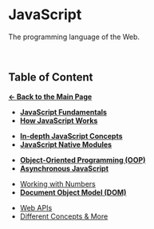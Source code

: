 # JavaScript

The programming language of the Web.

<br>

## Table of Content

[**&larr; Back to the Main Page**](./../README.md)

<div></div>

- [**JavaScript Fundamentals**](./intro/README.md)
- [**How JavaScript Works**](./how-js-works/README.md)

<div></div>

- [**In-depth JavaScript Concepts**](./in-depth/README.md)
- [**JavaScript Native Modules**](./folder/modules.md)

<div></div>

- [**Object-Oriented Programming (OOP)**](./oop/README.md)
- [**Asynchronous JavaScript**](./async/README.md)

<div></div>

- [Working with Numbers](./numbers/README.md)
- [**Document Object Model (DOM)**](./dom/README.md)

<div></div>

- [Web APIs](./apis/README.md)
- [Different Concepts & More](./more/README.md)

<div></div>

<br>
